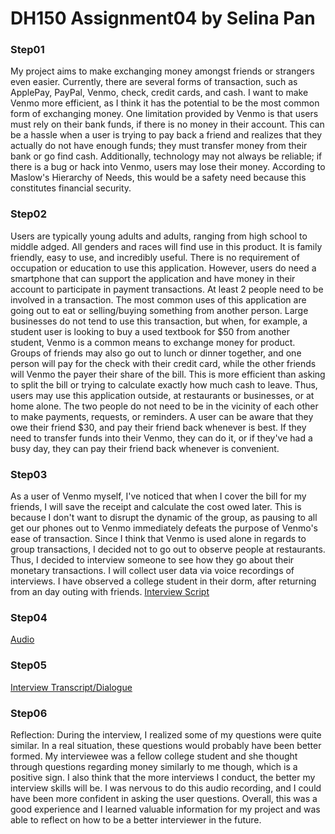 # DH150 Assignment04 by Selina Pan

### Step01
My project aims to make exchanging money amongst friends or strangers even easier. Currently, there are several forms of transaction, such as ApplePay, PayPal, Venmo, check, credit cards, and cash. I want to make Venmo more efficient, as I think it has the potential to be the most common form of exchanging money. One limitation provided by Venmo is that users must rely on their bank funds, if there is no money in their account. This can be a hassle when a user is trying to pay back a friend and realizes that they actually do not have enough funds; they must transfer money from their bank or go find cash. Additionally, technology may not always be reliable; if there is a bug or hack into Venmo, users may lose their money. According to Maslow's Hierarchy of Needs, this would be a safety need because this constitutes financial security.

### Step02
Users are typically young adults and adults, ranging from high school to middle adged. All genders and races will find use in this product. It is family friendly, easy to use, and incredibly useful. There is no requirement of occupation or education to use this application. However, users do need a smartphone that can support the application and have money in their account to participate in payment transactions. At least 2 people need to be involved in a transaction. The most common uses of this application are going out to eat or selling/buying something from another person. Large businesses do not tend to use this transaction, but when, for example, a student user is looking to buy a used textbook for $50 from another student, Venmo is a common means to exchange money for product. Groups of friends may also go out to lunch or dinner together, and one person will pay for the check with their credit card, while the other friends will Venmo the payer their share of the bill. This is more efficient than asking to split the bill or trying to calculate exactly how much cash to leave. Thus, users may use this application outside, at restaurants or businesses, or at home alone. The two people do not need to be in the vicinity of each other to make payments, requests, or reminders. A user can be aware that they owe their friend $30, and pay their friend back whenever is best. If they need to transfer funds into their Venmo, they can do it, or if they've had a busy day, they can pay their friend back whenever is convenient. 

### Step03
As a user of Venmo myself, I've noticed that when I cover the bill for my friends, I will save the receipt and calculate the cost owed later. This is because I don't want to disrupt the dynamic of the group, as pausing to all get our phones out to Venmo immediately defeats the purpose of Venmo's ease of transaction. Since I think that Venmo is used alone in regards to group transactions, I decided not to go out to observe people at restaurants. Thus, I decided to interview someone to see how they go about their monetary transactions. I will collect user data via voice recordings of interviews. I have observed a college student in their dorm, after returning from an day outing with friends.
[Interview Script](https://docs.google.com/document/d/1hI4xDX4BHegPju5R46Zplya-B463EnA9a4afP_5VKSs/edit?usp=sharing)

### Step04
[Audio](https://drive.google.com/open?id=16czrSESI0u__VXhz7kF5hqcDepUwb06q)

### Step05
[Interview Transcript/Dialogue](https://docs.google.com/document/d/17kl6_iOw6BnnEUgdCGvrAGf8da4iWcqTX6ixnCTT-Ho/edit?usp=sharing)

### Step06
Reflection: During the interview, I realized some of my questions were quite similar. In a real situation, these questions would probably have been better formed. My interviewee was a fellow college student and she thought through questions regarding money similarly to me though, which is a positive sign. I also think that the more interviews I conduct, the better my interview skills will be. I was nervous to do this audio recording, and I could have been more confident in asking the user questions. Overall, this was a good experience and I learned valuable information for my project and was able to reflect on how to be a better interviewer in the future.
